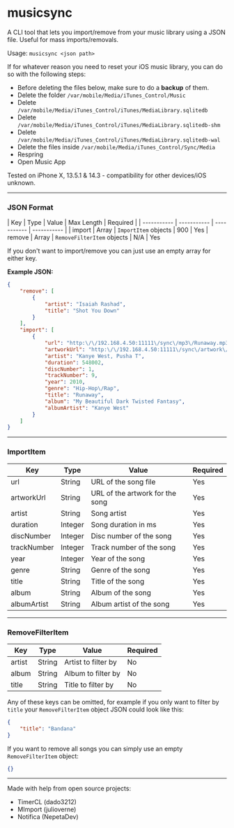 # musicsync
A CLI tool that lets you import/remove from your music library using a JSON file. Useful for mass imports/removals.

Usage: `musicsync <json path>`

If for whatever reason you need to reset your iOS music library, you can do so with the following steps:
- Before deleting the files below, make sure to do a **backup** of them.
- Delete the folder `/var/mobile/Media/iTunes_Control/Music`
- Delete `/var/mobile/Media/iTunes_Control/iTunes/MediaLibrary.sqlitedb`
- Delete `/var/mobile/Media/iTunes_Control/iTunes/MediaLibrary.sqlitedb-shm`
- Delete `/var/mobile/Media/iTunes_Control/iTunes/MediaLibrary.sqlitedb-wal`
- Delete the files inside `/var/mobile/Media/iTunes_Control/Sync/Media`
- Respring
- Open Music App

Tested on iPhone X, 13.5.1 & 14.3 - compatibility for other devices/iOS unknown.

---
### JSON Format
| Key | Type | Value | Max Length | Required |
| ----------- | ----------- | ----------- | ----------- |
| import | Array  | `ImportItem` objects | 900 | Yes
| remove | Array | `RemoveFilterItem` objects | N/A | Yes

If you don't want to import/remove you can just use an empty array for either key.

**Example JSON:**
```json
{
	"remove": [
		{
			"artist": "Isaiah Rashad",
			"title": "Shot You Down"
		}
	],
	"import": [
		{
			"url": "http:\/\/192.168.4.50:11111\/sync\/mp3\/Runaway.mp3",
			"artworkUrl": "http:\/\/192.168.4.50:11111\/sync\/artwork\/Runaway.jpg",
			"artist": "Kanye West, Pusha T",
			"duration": 548002,
			"discNumber": 1,
			"trackNumber": 9,
			"year": 2010,
			"genre": "Hip-Hop\/Rap",
			"title": "Runaway",
			"album": "My Beautiful Dark Twisted Fantasy",
			"albumArtist": "Kanye West"
		}
	]
}
```

---
### ImportItem
| Key | Type| Value | Required |
| ----------- | ----------- | ----------- | ----------- |
| url | String | URL of the song file | Yes
| artworkUrl | String | URL of the artwork for the song | Yes
| artist | String | Song artist | Yes
| duration | Integer | Song duration in ms | Yes
| discNumber | Integer | Disc number of the song | Yes
| trackNumber | Integer | Track number of the song | Yes
| year | Integer | Year of the song | Yes
| genre | String | Genre of the song | Yes
| title | String | Title of the song | Yes
| album | String | Album of the song | Yes
| albumArtist | String | Album artist of the song | Yes
---
### RemoveFilterItem
| Key | Type| Value | Required |
| ----------- | ----------- | ----------- | ----------- |
| artist | String | Artist to filter by | No
| album | String | Album to filter by | No
| title | String | Title to filter by | No

Any of these keys can be omitted, for example if you only want to filter by `title` your `RemoveFilterItem` object JSON could look like this:
```json
{
	"title": "Bandana"
}
```
If you want to remove all songs you can simply use an empty `RemoveFilterItem` object:
```json
{}
```

---
Made with help from open source projects:
- TimerCL (dado3212)
- MImport (julioverne)
- Notifica (NepetaDev)

